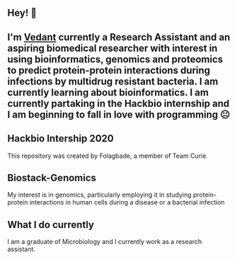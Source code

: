 ## Hey! :wave:
## I'm <a href="https://github.com/Folagbade1/">Vedant</a> currently a Research Assistant  and an aspiring biomedical researcher  with interest in using bioinformatics, genomics and proteomics to predict protein-protein interactions during infections by multidrug resistant bacteria. I am currently learning about bioinformatics. I am currently partaking in the Hackbio internship and I am beginning to fall in love with programming :neutral_face:
## Hackbio Intership 2020


This repository was created by Folagbade, a member of Team Curie.
## Biostack-Genomics
My interest is in genomics, particularly employing it in studying protein-protein interactions in human cells during a disease or a bacterial infection
## What I do currently
I am a graduate of Microbiology and I currently work as a research assistant.
